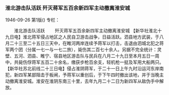 ### 淮北游击队活跃  歼灭蒋军五百余新四军主动撤离淮安城

1946-09-26
第1版()
专栏：

　　淮北游击队活跃
　　歼灭蒋军五百余新四军主动撤离淮安城
    【新华社淮北十九日电】淮北蒋军侵占地区之人民自卫游击战争，日益活跃。泗县地方武装，于八月二十三至二十五日三天中，在睢河两岸连续予蒋军以打击，击退由泗城北犯之蒋军两个团（分属一七一与一七二旅），毙伤其二百七十余人。另据不完全统计：灵壁、五河、泗县、睢宁、宿县地区游击队与民兵在八月二十九日至本月五日一周中，共毙伤俘蒋军五百二十余名，缴获步枪百余支，轻机枪一挺及军用大船两只。
    【新华社苏北前线二十三日电】侵占淮阴蒋军，于二十一日上午九时沿运河东岸南犯，新四军某部阻击于板闸，予蒋军以重创后，于下午四时撤出该地，并于当晚主动撤离淮安城。淮安在淮阴东南三十里，去年九月二十二日为新四军从敌伪手中解放。
